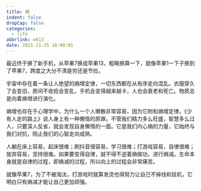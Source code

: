 ```yaml
---
title: 熵
indent: false
dropCap: false
categories:
  - life
abbrlink: e013
date: 2021-11-25 16:00:01
---
```


最近终于换了新手机，从苹果7换成苹果13，粗略换算一下，就像苹果1一下子换到了苹果7，跨度之大分不清是穷还是节俭。

宇宙中存在着一条让人绝望的熵增定律，一切东西都在从有序走向混乱。衣服穿久了会变旧，房间不收拾会变乱，手机会变得越来越卡，人也会衰老和死亡。物质总是向着熵增进行演化。

熵增也存在于心理学中，为什么一个人懒散非常容易，因为它附和熵增定律。《少有人走的路上》说人身上有一种懒惰的原罪。不管我们精力多么旺盛，智慧多么过人，只要深人反省，就会发现自身懒惰的一面。它是我们内心熵的力量，它始终与我们对抗，阻止我们的心智走向成熟。

人躺在床上容易，起床很难；刷抖音很容易，学习很难；打游戏容易，自律很难；放弃容易，坚持很难。如果要变得自律，就不得不逆着熵做功，进行熵减。生命本身就是自律的过程，即熵减的过程，所以向上的过程会非常痛苦。

就像苹果7，为了不被淘汰，打游戏时就算发烫也得努力让自己不掉线和挂机，它明白只有熵减才能让自己更加顽强。
